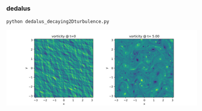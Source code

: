 ### dedalus

```bash
python dedalus_decaying2Dturbulence.py
```

<img src="dedalus_n256.png" width=600 />